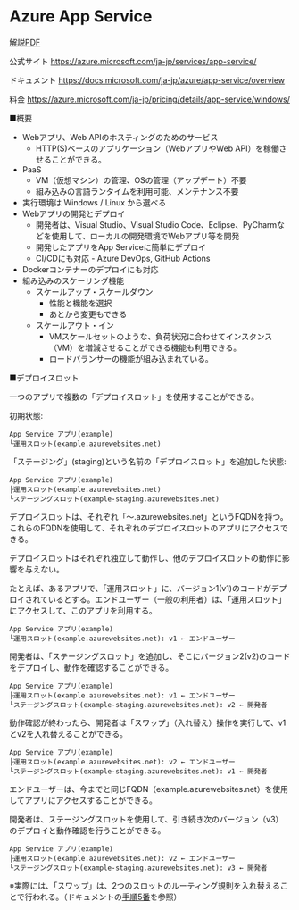 # Azure App Service


[解説PDF](../AZ-104-2023/pdf/Azure%20App%20Service.pdf)

公式サイト https://azure.microsoft.com/ja-jp/services/app-service/

ドキュメント https://docs.microsoft.com/ja-jp/azure/app-service/overview

料金 https://azure.microsoft.com/ja-jp/pricing/details/app-service/windows/

■概要

- Webアプリ、Web APIのホスティングのためのサービス
  - HTTP(S)ベースのアプリケーション（WebアプリやWeb API）を稼働させることができる。
- PaaS
  - VM（仮想マシン）の管理、OSの管理（アップデート）不要
  - 組み込みの言語ランタイムを利用可能、メンテナンス不要
- 実行環境は Windows / Linux から選べる
- Webアプリの開発とデプロイ
  - 開発者は、Visual Studio、Visual Studio Code、Eclipse、PyCharmなどを使用して、ローカルの開発環境でWebアプリ等を開発
  - 開発したアプリをApp Serviceに簡単にデプロイ
  - CI/CDにも対応 - Azure DevOps, GitHub Actions
- Dockerコンテナーのデプロイにも対応
- 組み込みのスケーリング機能
  - スケールアップ・スケールダウン
    - 性能と機能を選択
    - あとから変更もできる
  - スケールアウト・イン
    - VMスケールセットのような、負荷状況に合わせてインスタンス（VM）を増減させることができる機能も利用できる。
    - ロードバランサーの機能が組み込まれている。

■デプロイスロット

一つのアプリで複数の「デプロイスロット」を使用することができる。

初期状態:

```
App Service アプリ(example)
└運用スロット(example.azurewebsites.net)
```

「ステージング」(staging)という名前の「デプロイスロット」を追加した状態:

```
App Service アプリ(example)
├運用スロット(example.azurewebsites.net)
└ステージングスロット(example-staging.azurewebsites.net)
```

デプロイスロットは、それぞれ「～.azurewebsites.net」というFQDNを持つ。これらのFQDNを使用して、それぞれのデプロイスロットのアプリにアクセスできる。

デプロイスロットはそれぞれ独立して動作し、他のデプロイスロットの動作に影響を与えない。

たとえば、あるアプリで、「運用スロット」に、バージョン1(v1)のコードがデプロイされているとする。エンドユーザー（一般の利用者）は、「運用スロット」にアクセスして、このアプリを利用する。

```
App Service アプリ(example)
└運用スロット(example.azurewebsites.net): v1 ← エンドユーザー
```

開発者は、「ステージングスロット」を追加し、そこにバージョン2(v2)のコードをデプロイし、動作を確認することができる。

```
App Service アプリ(example)
├運用スロット(example.azurewebsites.net): v1 ← エンドユーザー
└ステージングスロット(example-staging.azurewebsites.net): v2 ← 開発者
```

動作確認が終わったら、開発者は「スワップ」（入れ替え）操作を実行して、v1とv2を入れ替えることができる。

```
App Service アプリ(example)
├運用スロット(example.azurewebsites.net): v2 ← エンドユーザー
└ステージングスロット(example-staging.azurewebsites.net): v1 ← 開発者
```

エンドユーザーは、今までと同じFQDN（example.azurewebsites.net）を使用してアプリにアクセスすることができる。

開発者は、ステージングスロットを使用して、引き続き次のバージョン（v3）のデプロイと動作確認を行うことができる。

```
App Service アプリ(example)
├運用スロット(example.azurewebsites.net): v2 ← エンドユーザー
└ステージングスロット(example-staging.azurewebsites.net): v3 ← 開発者
```

※実際には、「スワップ」は、2つのスロットのルーティング規則を入れ替えることで行われる。（ドキュメントの[手順5番](https://docs.microsoft.com/ja-jp/azure/app-service/deploy-staging-slots#swap-operation-steps)を参照）

